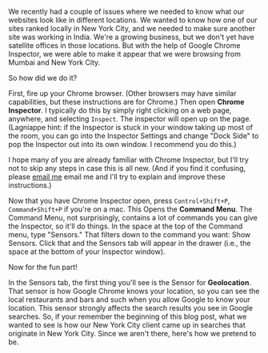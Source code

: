 We recently had a couple of issues where we needed to know what our websites look like in different locations. We wanted to know how one of our sites ranked locally in New York City, and we needed to make sure another site was working in India. We're a growing business, but we don't yet have satellite offices in those locations. But with the help of Google Chrome Inspector, we were able to make it appear that we were browsing from Mumbai and New York City.

So how did we do it?

First, fire up your Chrome browser. (Other browsers may have similar capabilities, but these instructions are for Chrome.) Then open **Chrome Inspector**. I typically do this by simply right clicking on a web page, anywhere, and selecting `Inspect`. The inspector will open up on the page. (Lagniappe hint: if the Inspector is stuck in your window taking up most of the room, you can go into the Inspector Settings and change "Dock Side" to pop the Inspector out into its own window. I recommend you do this.)

I hope many of you are already familiar with Chrome Inspector, but I'll try not to skip any steps in case this is all new. (And if you find it confusing, please [email me](mailto:david@onlineoptimism.com) email me and I'll try to explain and improve these instructions.)

Now that you have Chrome Inspector open, press `Control+Shift+P`, `Command+Shift+P` if you're on a mac. This Opens the **Command Menu**. The Command Menu, not surprisingly, contains a lot of commands you can give the Inspector, so it'll do things. In the space at the top of the Command menu, type "Sensors." That filters down to the command you want: Show Sensors. Click that and the Sensors tab will appear in the drawer (i.e., the space at the bottom of your Inspector window).

Now for the fun part!

In the Sensors tab, the first thing you'll see is the Sensor for **Geolocation**. That sensor is how Google Chrome knows your location, so you can see the local restaurants and bars and such when you allow Google to know your location. This sensor strongly affects the search results you see in Google searches. So, if your remember the beginning of this blog post, what we wanted to see is how our New York City client came up in searches that originate in New York City. Since we aren't there, here's how we pretend to be.


